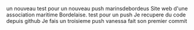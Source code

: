 un nouveau test pour un nouveau push
marinsdebordeus
Site web d'une association maritime Bordelaise.
test pour un push
Je recupere du code depuis github
Je fais un troisieme push
vanessa fait son premier commit
